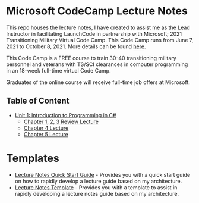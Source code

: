 # Microsoft CodeCamp Lecture Notes
This repo houses the lecture notes, I have created to assist me as the Lead Instructor in facilitating LaunchCode in partnership with Microsoft; 2021 Transitioning Military Virtual Code Camp. This Code Camp runs from June 7, 2021 to October 8, 2021. More details can be found [here](launchcode.org/training/microsoft-codecamp-2021).

This Code Camp is a FREE course to train 30-40 transitioning military personnel and veterans with TS/SCI clearances in computer programming in an 18-week full-time virtual Code Camp.

Graduates of the online course will receive full-time job offers at Microsoft.

## Table of Content
* [Unit 1: Introduction to Programming in C#](https://education.launchcode.org/intro-to-programming-csharp/index.html)
  * [Chapter 1, 2, 3 Review Lecture](./unit-1/chapter-1-2-3-review-lecture.md)
  * [Chapter 4 Lecture](./unit-1/chapter-4-lecture.md)
  * [Chapter 5 Lecture](./unit-1/chapter-5-lecture.md)


# Templates
* [Lecture Notes Quick Start Guide](./templates/lecture-quick-start.md) - Provides you with a quick start guide on how to rapidly develop a lecture guide based on my architecture.
* [Lecture Notes Template](./templates/lecture-template.md) - Provides you with a template to assist in rapidly developing a lecture notes guide based on my architecture.